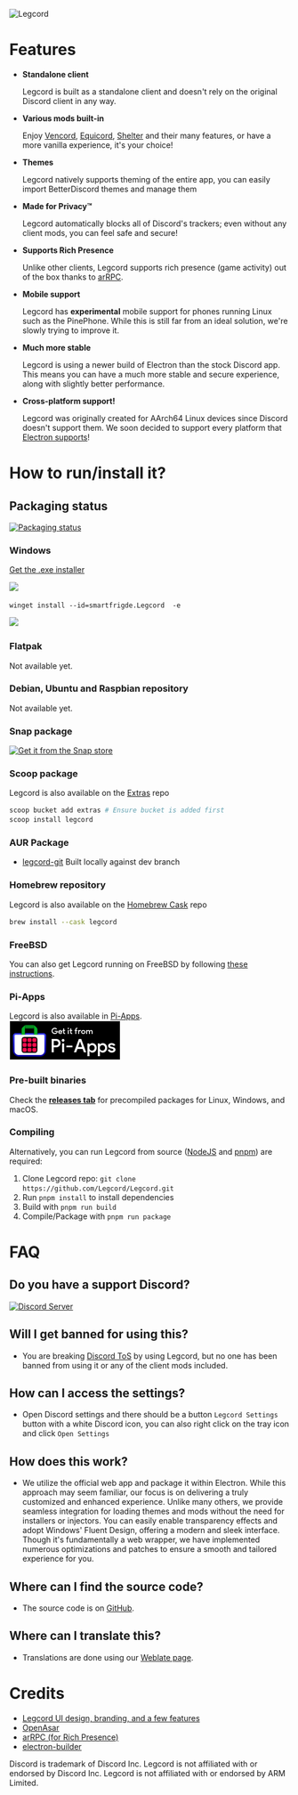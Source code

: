 
![Legcord](https://github.com/user-attachments/assets/f7b007d4-44fa-4c88-96e4-0a448b568b5d)

# Features

- **Standalone client**

   Legcord is built as a standalone client and doesn't rely on the original Discord client in any way.

- **Various mods built-in**

   Enjoy [Vencord](https://github.com/Vendicated/Vencord), [Equicord](https://github.com/Equicord/Equicord), [Shelter](https://github.com/uwu/shelter) and their many features, or have a more vanilla experience, it's your choice!

- **Themes**

   Legcord natively supports theming of the entire app, you can easily import BetterDiscord themes and manage them

- **Made for Privacy™**

   Legcord automatically blocks all of Discord's trackers; even without any client mods, you can feel safe and secure!

- **Supports Rich Presence**

   Unlike other clients, Legcord supports rich presence (game activity) out of the box thanks to [arRPC](https://arrpc.openasar.dev).

- **Mobile support**

   Legcord has **experimental** mobile support for phones running Linux such as the PinePhone. While this is still far from an ideal solution, we're slowly trying to improve it.

- **Much more stable**

   Legcord is using a newer build of Electron than the stock Discord app. This means you can have a much more stable and secure experience, along with slightly better performance.

- **Cross-platform support!**

   Legcord was originally created for AArch64 Linux devices since Discord doesn't support them. We soon decided to support every platform that [Electron supports](https://github.com/electron/electron#platform-support)!
  
# How to run/install it?

## Packaging status

[![Packaging status](https://repology.org/badge/vertical-allrepos/legcord.svg)](https://repology.org/project/legcord/versions)

### Windows
[Get the .exe installer](https://www.legcord.app/download)

[<img src="https://user-images.githubusercontent.com/49786146/159123313-3bdafdd3-5130-4b0d-9003-40618390943a.png" width="200" />](https://winstall.app/apps/smartfrigde.Legcord)

```pwsh
winget install --id=smartfrigde.Legcord  -e
```

[<img src="https://learn.microsoft.com/en-us/windows/apps/images/new-badge-light.png" width="200" />](https://apps.microsoft.com/detail/9pdkjpv0wxlg?ocid=webpdpshare)

### Flatpak

Not available yet.

### Debian, Ubuntu and Raspbian repository

Not available yet.

### Snap package

[![Get it from the Snap store](https://assets.ubuntu.com/v1/b16729d2-snap-store-black.svg)](https://snapcraft.io/legcord)

### Scoop package

Legcord is also available on the [Extras](https://github.com/ScoopInstaller/Extras) repo

```powershell
scoop bucket add extras # Ensure bucket is added first
scoop install legcord
```

### AUR Package

- [legcord-git](https://aur.archlinux.org/packages/legcord-git) Built locally against dev branch

### Homebrew repository

Legcord is also available on the [Homebrew Cask](https://github.com/Homebrew/homebrew-cask) repo

```zsh
brew install --cask legcord
```

### FreeBSD

You can also get Legcord running on FreeBSD by following [these instructions](https://gist.github.com/axyiee/4d29c982ac85d5d26f98a51040b5de37).

### Pi-Apps

Legcord is also available in [Pi-Apps](https://github.com/Botspot/pi-apps).  
[![badge](https://github.com/Botspot/pi-apps/blob/master/icons/badge.png?raw=true)](https://github.com/Botspot/pi-apps)

### Pre-built binaries

 Check the **[releases tab](https://github.com/Legcord/Legcord/releases)** for precompiled packages for Linux, Windows, and macOS.

### Compiling

 Alternatively, you can run Legcord from source ([NodeJS](https://nodejs.dev) and [pnpm](https://pnpm.io/installation#using-npm)) are required:

 1. Clone Legcord repo: `git clone https://github.com/Legcord/Legcord.git`
 2. Run `pnpm install` to install dependencies
 3. Build with `pnpm run build`
 4. Compile/Package with `pnpm run package`

# FAQ

## Do you have a support Discord?

[![Discord Server](https://dcbadge.vercel.app/api/server/TnhxcqynZ2)](https://discord.gg/TnhxcqynZ2)

## Will I get banned for using this?

- You are breaking [Discord ToS](https://discord.com/terms#software-in-discord%E2%80%99s-services) by using Legcord, but no one has been banned from using it or any of the client mods included.

## How can I access the settings?

- Open Discord settings and there should be a button `Legcord Settings` button with a white Discord icon, you can also right click on the tray icon and click `Open Settings`

## How does this work?

- We utilize the official web app and package it within Electron. While this approach may seem familiar, our focus is on delivering a truly customized and enhanced experience. Unlike many others, we provide seamless integration for loading themes and mods without the need for installers or injectors. You can easily enable transparency effects and adopt Windows' Fluent Design, offering a modern and sleek interface. Though it's fundamentally a web wrapper, we have implemented numerous optimizations and patches to ensure a smooth and tailored experience for you.

## Where can I find the source code?

- The source code is on [GitHub](https://github.com/Legcord/Legcord/).

## Where can I translate this?

- Translations are done using our [Weblate page](https://hosted.weblate.org/projects/Legcord/Legcord/).

# Credits

- [Legcord UI design, branding, and a few features](https://github.com/kckarnige)
- [OpenAsar](https://github.com/GooseMod/OpenAsar)
- [arRPC (for Rich Presence)](https://github.com/OpenAsar/arrpc)
- [electron-builder](https://electron.build)
  
Discord is trademark of Discord Inc. Legcord is not affiliated with or endorsed by Discord Inc.
Legcord is not affiliated with or endorsed by ARM Limited.
